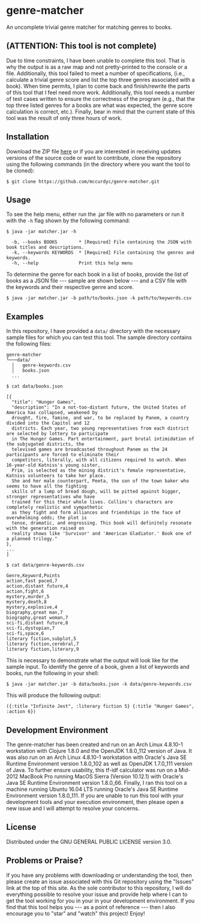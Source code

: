 # genre-matcher

An uncomplete trivial genre matcher for matching genres to books.

## (ATTENTION: This tool is not complete)

Due to time constraints, I have been unable to complete this tool. That is why the output is as a raw
map and not pretty-printed to the console or a file. Additionally, this tool failed to meet a number
of specifications, (i.e., calculate a trivial genre score and list the top three genres associated with
a book). When time permits, I plan to come back and finish/rewrite the parts of this tool that I feel
need more work. Additionally, this tool needs a number of test cases written to ensure the correctness
of the program (e.g., that the top three listed genres for a books are what was expected, the genre
score calculation is correct, etc.). Finally, bear in mind that the current state of this tool was
the result of only three hours of work.

## Installation

Download the ZIP file [here](https://github.com/mccurdyc/genre-matcher/archive/master.zip) or if you are
interested in receiving updates versions of the source code or want to contribute, clone the repository
using the following commands (in the directory where you want the tool to be cloned):

```
$ git clone https://github.com/mccurdyc/genre-matcher.git
```

## Usage

To see the help menu, either run the .jar file with no parameters or run it with the `-h` flag
shown by the following command:

```
$ java -jar matcher.jar -h

  -b, --books BOOKS        * [Required] File containing the JSON with book titles and descriptions.
  -k, --keywords KEYWORDS  * [Required] File containing the genres and keywords.
  -h, --help               Print this help menu
```

To determine the genre for each book in a list of books, provide the list of books as a JSON file --- sample
are shown below --- and a CSV file with the keywords and their respective genre and score.

```
$ java -jar matcher.jar -b path/to/books.json -k path/to/keywords.csv
```

## Examples

In this repository, I have provided a `data/` directory with the necessary sample files for which you can
test this tool. The sample directory contains the following files:

```
genre-matcher
└───data/
  │   genre-keywords.csv
  │   books.json
  ...
```

```
$ cat data/books.json

[{
  "title": "Hunger Games",
  "description": "In a not-too-distant future, the United States of America has collapsed, weakened by
  drought, fire, famine, and war, to be replaced by Panem, a country divided into the Capitol and 12
  districts. Each year, two young representatives from each district are selected by lottery to participate
  in The Hunger Games. Part entertainment, part brutal intimidation of the subjugated districts, the
  televised games are broadcasted throughout Panem as the 24 participants are forced to eliminate their
  competitors, literally, with all citizens required to watch. When 16-year-old Katniss's young sister,
  Prim, is selected as the mining district's female representative, Katniss volunteers to take her place.
  She and her male counterpart, Peeta, the son of the town baker who seems to have all the fighting
  skills of a lump of bread dough, will be pitted against bigger, stronger representatives who have
  trained for this their whole lives. Collins's characters are completely realistic and sympathetic
  as they fight and form alliances and friendships in the face of overwhelming odds; the plot is
  tense, dramatic, and engrossing. This book will definitely resonate with the generation raised on
  reality shows like 'Survivor' and 'American Gladiator.' Book one of a planned trilogy."
},
...
]
```

```
$ cat data/genre-keywords.csv

Genre,Keyword,Points
action,fast paced,7
action,distant future,4
action,fight,6
mystery,murder,5
mystery,death,8
mystery,explosive,4
biography,great man,7
biography,great woman,7
sci-fi,distant future,8
sci-fi,dystopian,7
sci-fi,space,6
literary fiction,subplot,5
literary fiction,cerebral,7
literary fiction,literary,9

```

This is necessary to demonstrate what the output will look like for the sample input.
To identify the genre of a book, given a list of keywords and books, run the following in your shell:

```
$ java -jar matcher.jar -b data/books.json -k data/genre-keywords.csv
```

This will produce the following output:

```
({:title "Infinite Jest", :literary fiction 5} {:title "Hunger Games", :action 6})
```

## Development Environment

The genre-matcher has been created and run on an Arch Linux 4.8.10-1 workstation with Clojure 1.8.0 and the
OpenJDK 1.8.0_112 version of Java. It was also run on an Arch Linux 4.8.10-1 workstation with Oracle's
Java SE Runtime Environment version 1.8.0_102 as well as OpenJDK 1.7.0_111 version of Java. To further ensure
usability, this tf-idf calculator was run on a Mid-2012 MacBook Pro running MacOS Sierra (Version 10.12.1)
with Oracle's Java SE Runtime Environment version 1.8.0_66. Finally, I ran this tool on a machine running
Ubuntu 16.04 LTS running Oracle's Java SE Runtime Environment version 1.8.0_111. If you are unable to
run this tool with your development tools and your execution environment, then please open a new issue
and I will attempt to resolve your concerns.

## License

Distributed under the GNU GENERAL PUBLIC LICENSE version 3.0.

## Problems or Praise?

If you have any problems with downloading or understanding the tool, then please create an issue associated
with this Git repository using the "Issues" link at the top of this site. As the sole contributor to this
repository, I will do everything possible to resolve your issue and provide help where I can to get the
tool working for you in your in your development environment. If you find that this tool helps you
--- as a point of reference --- then I also encourage you to "star" and "watch" this project! Enjoy!
